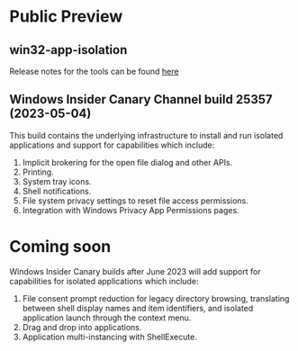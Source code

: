 # Public Preview 
## win32-app-isolation 
Release notes for the tools can be found [here](https://github.com/microsoft/win32-app-isolation/releases)

## Windows Insider Canary Channel build 25357 (2023-05-04)
This build contains the underlying infrastructure to install and run isolated applications and support for capabilities which include:
1. Implicit brokering for the open file dialog and other APIs.
2. Printing.
3. System tray icons.
4. Shell notifications.
5. File system privacy settings to reset file access permissions. 
6. Integration with Windows Privacy App Permissions pages.

# Coming soon 
Windows Insider Canary builds after June 2023 will add support for capabilities for isolated applications which include:
1. File consent prompt reduction for legacy directory browsing, translating between shell display names and item identifiers, and isolated application launch through the context menu.
2. Drag and drop into applications.
3. Application multi-instancing with ShellExecute.
